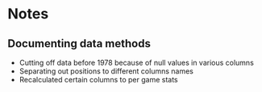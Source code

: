 # Notes

## Documenting data methods

- Cutting off data before 1978 because of null values in various columns
- Separating out positions to different columns names
- Recalculated certain columns to per game stats
